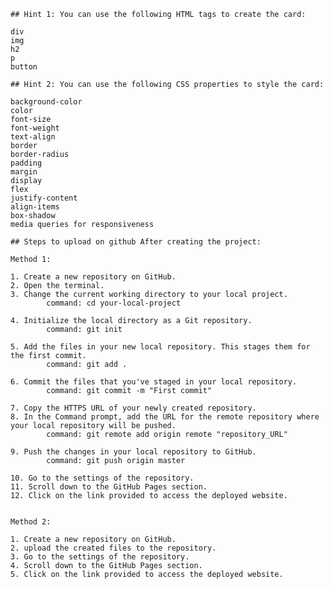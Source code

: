 
    ## Hint 1: You can use the following HTML tags to create the card:

    div
    img
    h2
    p
    button

    ## Hint 2: You can use the following CSS properties to style the card:

    background-color
    color
    font-size
    font-weight
    text-align
    border
    border-radius
    padding
    margin
    display
    flex
    justify-content
    align-items
    box-shadow
    media queries for responsiveness

    ## Steps to upload on github After creating the project:

    Method 1:

    1. Create a new repository on GitHub.
    2. Open the terminal.
    3. Change the current working directory to your local project.
            command: cd your-local-project

    4. Initialize the local directory as a Git repository.
            command: git init

    5. Add the files in your new local repository. This stages them for the first commit.
            command: git add .

    6. Commit the files that you've staged in your local repository.
            command: git commit -m "First commit"

    7. Copy the HTTPS URL of your newly created repository.
    8. In the Command prompt, add the URL for the remote repository where your local repository will be pushed.
            command: git remote add origin remote "repository_URL"

    9. Push the changes in your local repository to GitHub.
            command: git push origin master

    10. Go to the settings of the repository.
    11. Scroll down to the GitHub Pages section.
    12. Click on the link provided to access the deployed website.


    Method 2:

    1. Create a new repository on GitHub.
    2. upload the created files to the repository.
    3. Go to the settings of the repository.
    4. Scroll down to the GitHub Pages section.
    5. Click on the link provided to access the deployed website.


